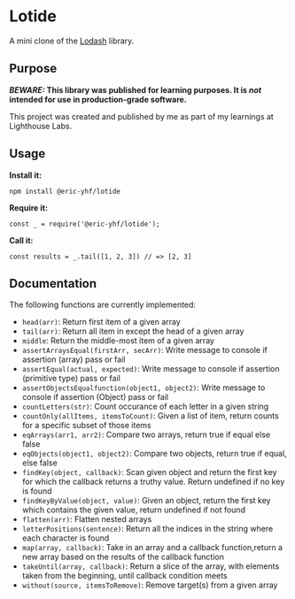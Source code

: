 # Lotide

A mini clone of the [Lodash](https://lodash.com) library.

## Purpose

**_BEWARE:_ This library was published for learning purposes. It is _not_ intended for use in production-grade software.**

This project was created and published by me as part of my learnings at Lighthouse Labs. 

## Usage

**Install it:**

`npm install @eric-yhf/lotide`

**Require it:**

`const _ = require('@eric-yhf/lotide');`

**Call it:**

`const results = _.tail([1, 2, 3]) // => [2, 3]`

## Documentation

The following functions are currently implemented:

* `head(arr)`: Return first item of a given array
* `tail(arr)`: Return all item in except the head of a given array
* `middle`: Return the middle-most item of a given array
* `assertArraysEqual(firstArr, secArr)`: Write message to console if assertion (array) pass or fail
* `assertEqual(actual, expected)`: Write message to console if assertion (primitive type) pass or fail
* `assertObjectsEqualfunction(object1, object2)`: Write message to console if assertion (Object) pass or fail
* `countLetters(str)`: Count occurance of each letter in a given string
* `countOnly(allItems, itemsToCount)`: Given a list of item, return counts for a specific subset of those items
* `eqArrays(arr1, arr2)`: Compare two arrays, return true if equal else false
* `eqObjects(object1, object2)`: Compare two objects, return true if equal, else false
* `findKey(object, callback)`: Scan given object and return the first key for which the callback returns a truthy value. Return undefined if no key is found
* `findKeyByValue(object, value)`: Given an object, return the first key which contains the given value, return undefined if not found
* `flatten(arr)`: Flatten nested arrays
* `letterPositions(sentence)`: Return all the indices in the string where each character is found
* `map(array, callback)`: Take in an array and a callback function,return a new array based on the results of the callback function
* `takeUntil(array, callback)`: Return a slice of the array, with elements taken from the beginning, until callback condition meets
* `without(source, itemsToRemove)`: Remove target(s) from a given array